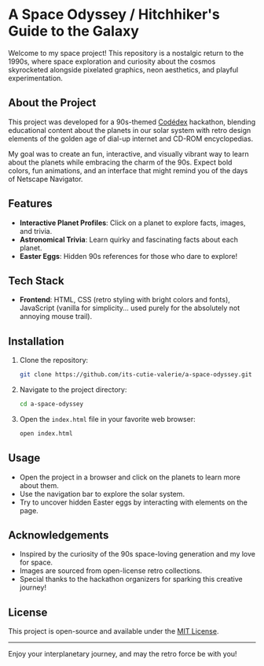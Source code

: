 # A Space Odyssey / Hitchhiker's Guide to the Galaxy

Welcome to my space project! This repository is a nostalgic return to the 1990s, where space exploration and curiosity about the cosmos skyrocketed alongside pixelated graphics, neon aesthetics, and playful experimentation.

## About the Project
This project was developed for a 90s-themed [Codédex](https://www.codedex.io/home) hackathon, blending educational content about the planets in our solar system with retro design elements of the golden age of dial-up internet and CD-ROM encyclopedias.

My goal was to create an fun, interactive, and visually vibrant way to learn about the planets while embracing the charm of the 90s. Expect bold colors, fun animations, and an interface that might remind you of the days of Netscape Navigator.

## Features
- **Interactive Planet Profiles**: Click on a planet to explore facts, images, and trivia.
- **Astronomical Trivia**: Learn quirky and fascinating facts about each planet.
- **Easter Eggs**: Hidden 90s references for those who dare to explore!

## Tech Stack
- **Frontend**: HTML, CSS (retro styling with bright colors and fonts), JavaScript (vanilla for simplicity... used purely for the absolutely not annoying mouse trail).

## Installation
1. Clone the repository:
   ```bash
   git clone https://github.com/its-cutie-valerie/a-space-odyssey.git
   ```
2. Navigate to the project directory:
   ```bash
   cd a-space-odyssey
   ```
3. Open the `index.html` file in your favorite web browser:
   ```bash
   open index.html
   ```

## Usage
- Open the project in a browser and click on the planets to learn more about them.
- Use the navigation bar to explore the solar system.
- Try to uncover hidden Easter eggs by interacting with elements on the page.

## Acknowledgements
- Inspired by the curiosity of the 90s space-loving generation and my love for space.
- Images are sourced from open-license retro collections.
- Special thanks to the hackathon organizers for sparking this creative journey!

## License
This project is open-source and available under the [MIT License](LICENSE).

---
Enjoy your interplanetary journey, and may the retro force be with you!

